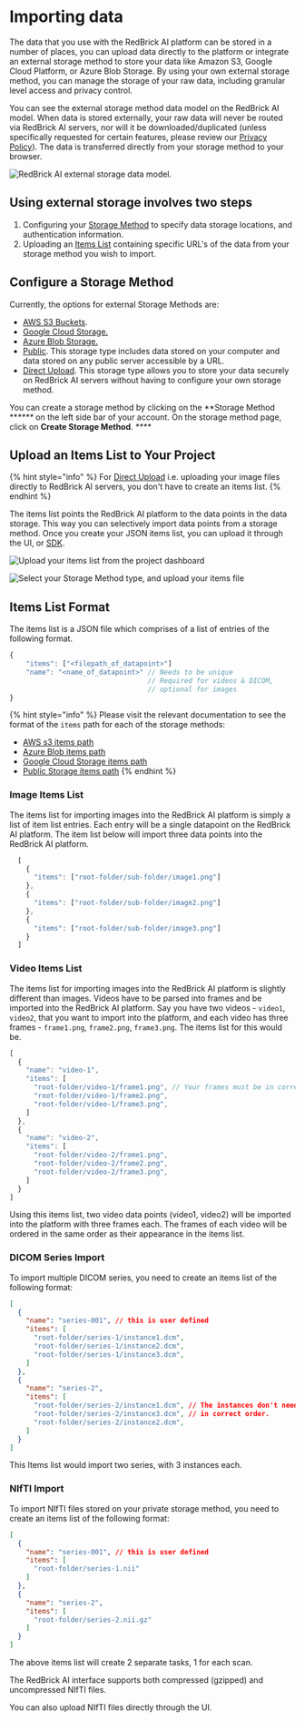 # Importing data

The data that you use with the RedBrick AI platform can be stored in a number of places, you can upload data directly to the platform or integrate an external storage method to store your data like Amazon S3, Google Cloud Platform, or Azure Blob Storage. By using your own external storage method, you can manage the storage of your raw data, including granular level access and privacy control.

You can see the external storage method data model on the RedBrick AI model. When data is stored externally, your raw data will never be routed via RedBrick AI servers, nor will it be downloaded/duplicated (unless specifically requested for certain features, please review our [Privacy Policy](https://redbrickai.com/policies/privacy.pdf)). The data is transferred directly from your storage method to your browser.&#x20;

![RedBrick AI external storage data model.](../../.gitbook/assets/group-476.png)

## Using external storage involves two steps

1. Configuring your [Storage Method](./#storage-methods) to specify data storage locations, and authentication information.&#x20;
2. Uploading an [Items List](./#uploading-an-items-list) containing specific URL's of the data from your storage method you wish to import.&#x20;

## Configure a Storage Method

Currently, the options for external Storage Methods are:

* [AWS S3 Buckets](configuring-aws-s3-storage.md).
* [Google Cloud Storage.](configuring-google-cloud-storage.md)
* [Azure Blob Storage.](broken-reference)
* [Public](public-storage.md). This storage type includes data stored on your computer and data stored on any public server accessible by a URL.&#x20;
* [Direct Upload](direct-upload.md). This storage type allows you to store your data securely on RedBrick AI servers without having to configure your own storage method.

You can create a storage method by clicking on the **Storage Method **_****_ on the left side bar of your account. On the storage method page, click on **Create Storage Method**. _****_&#x20;

## Upload an Items List to Your Project

{% hint style="info" %}
For [Direct Upload](direct-upload.md) i.e. uploading your image files directly to RedBrick AI servers, you don't have to create an items list.&#x20;
{% endhint %}

The items list points the RedBrick AI platform to the data points in the data storage. This way you can selectively import data points from a storage method. Once you create your JSON items list, you can upload it through the UI, or [SDK](../../python-sdk/sdk-overview/importing-data-and-labels.md#creating-data-points-without-labels).

![Upload your items list from the project dashboard](<../../.gitbook/assets/Screen Shot 2022-02-23 at 3.19.08 PM.png>)

![Select your Storage Method type, and upload your items file](<../../.gitbook/assets/Screen Shot 2022-02-23 at 3.20.56 PM.png>)

## Items List Format&#x20;

The items list is a JSON file which comprises of a list of entries of the following format.

```javascript
{
    "items": ["<filepath_of_datapoint>"]
    "name": "<name_of_datapoint>" // Needs to be unique
                                  // Required for videos & DICOM, 
                                  // optional for images
}
```

{% hint style="info" %}
Please visit the relevant documentation to see the format of the `items` path for each of the storage methods:&#x20;

* [AWS s3 items path](configuring-aws-s3-storage.md#items-path)
* [Azure Blob items path](configuring-azure-blob-storage.md#items-path)
* [Google Cloud Storage items path](configuring-google-cloud-storage.md#items-path)
* [Public Storage items path](public-storage.md#items-path)
{% endhint %}

### Image Items List

The items list for importing images into the RedBrick AI platform is simply a list of item list entries. Each entry will be a single datapoint on the RedBrick AI platform. The item list below will import three data points into the RedBrick AI platform.

```javascript
  [
    {
      "items": ["root-folder/sub-folder/image1.png"] 
    },
    {
      "items": ["root-folder/sub-folder/image2.png"] 
    },
    {
      "items": ["root-folder/sub-folder/image3.png"] 
    }
  ]
```

### Video Items List

The items list for importing images into the RedBrick AI platform is slightly different than images. Videos have to be parsed into frames and be imported into the RedBrick AI platform. Say you have two videos - `video1`, `video2`, that you want to import into the platform, and each video has three frames - `frame1.png`, `frame2.png`, `frame3.png`. The items list for this would be.

```javascript
[
  {
    "name": "video-1",
    "items": [
      "root-folder/video-1/frame1.png", // Your frames must be in correct order
      "root-folder/video-1/frame2.png",
      "root-folder/video-1/frame3.png",
    ]
  },
  {
    "name": "video-2",
    "items": [
      "root-folder/video-2/frame1.png",
      "root-folder/video-2/frame2.png",
      "root-folder/video-2/frame3.png",
    ]
  }
]
```

Using this items list, two video data points (video1, video2) will be imported into the platform with three frames each. The frames of each video will be ordered in the same order as their appearance in the items list.

### DICOM Series Import

To import multiple DICOM series, you need to create an items list of the following format:&#x20;

```json
[
  {
    "name": "series-001", // this is user defined
    "items": [
      "root-folder/series-1/instance1.dcm",
      "root-folder/series-1/instance2.dcm",
      "root-folder/series-1/instance3.dcm",
    ]
  },
  {
    "name": "series-2",
    "items": [
      "root-folder/series-2/instance1.dcm", // The instances don't need to be
      "root-folder/series-2/instance3.dcm", // in correct order.
      "root-folder/series-2/instance2.dcm",
    ]
  }
]
```

This Items list would import two series, with 3 instances each.&#x20;



### NIfTI Import

To import NIfTI files stored on your private storage method, you need to create an items list of the following format:

```json
[
  {
    "name": "series-001", // this is user defined
    "items": [
      "root-folder/series-1.nii"
    ]
  },
  {
    "name": "series-2",
    "items": [
      "root-folder/series-2.nii.gz"
    ]
  }
]
```

The above items list will create 2 separate tasks, 1 for each scan.

The RedBrick AI interface supports both compressed (gzipped) and uncompressed NIfTI files.&#x20;

You can also upload NIfTI files directly through the UI.&#x20;
